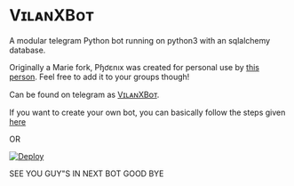 # VɪʟᴀɴXBᴏᴛ
A modular telegram Python bot running on python3 with an sqlalchemy database.

Originally a Marie fork, Pɧơɛnıх was created for personal use by [this person](https://t.me/ABHI_VILAN). Feel free to add it to your groups though!

Can be found on telegram as [VɪʟᴀɴXBᴏᴛ](https://t.me/VilanXBot).

If you want to create your own bot, you can basically follow the steps given [here](https://github.com/PaulSonOfLars/tgbot/blob/master/README.md)

OR

[![Deploy](https://www.herokucdn.com/deploy/button.svg)](https://heroku.com/deploy)


SEE YOU GUY"S IN NEXT BOT GOOD BYE 
